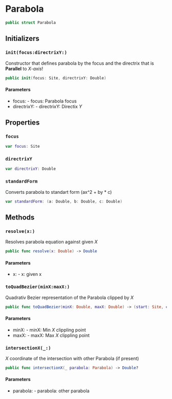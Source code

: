 # Parabola

``` swift
public struct Parabola
```

## Initializers

### `init(focus:directrixY:)`

Constructor that defines parabola by the focus and the directrix that is **Parallel** to *X-axis*\!

``` swift
public init(focus: Site, directrixY: Double)
```

#### Parameters

  - focus: - focus: Parabola focus
  - directrixY: - directrixY: Directix *Y*

## Properties

### `focus`

``` swift
var focus: Site
```

### `directrixY`

``` swift
var directrixY: Double
```

### `standardForm`

Converts parabola to standart form (ax^2 + by \* c)

``` swift
var standardForm: (a: Double, b: Double, c: Double)
```

## Methods

### `resolve(x:)`

Resolves parabola equation against given *X*

``` swift
public func resolve(x: Double) -> Double
```

#### Parameters

  - x: - x: given x

### `toQuadBezier(minX:maxX:)`

Quadrativ Bezier representation of the Parabola clipped by *X*

``` swift
public func toQuadBezier(minX: Double, maxX: Double) -> (start: Site, cp: Site, end: Site)
```

#### Parameters

  - minX: - minX: Min *X* clippling point
  - maxX: - maxX: Max *X* clippling point

### `intersectionX(_:)`

*X* coordinate of the intersection with other Parabola (if present)

``` swift
public func intersectionX(_ parabola: Parabola) -> Double?
```

#### Parameters

  - parabola: - parabola: other parabola
